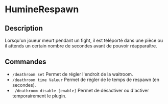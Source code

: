 # HumineRespawn

## Description

Lorsqu'un joueur meurt pendant un fight, il est téléporté dans une pièce ou il attends un certain nombre de secondes avant de pouvoir réapparaître.

## Commandes

* ``` /deathroom set ``` Permet de régler l'endroit de la waitroom.
* ``` /deathroom time Valeur ``` Permet de régler de le temps de respawn (en secondes). 
* ``` /deathroom disable [enable]``` Permet de désactiver ou d'activer temporairement le plugin.
